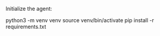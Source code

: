 Initialize the agent:

python3 -m venv venv
source venv/bin/activate
pip install -r requirements.txt